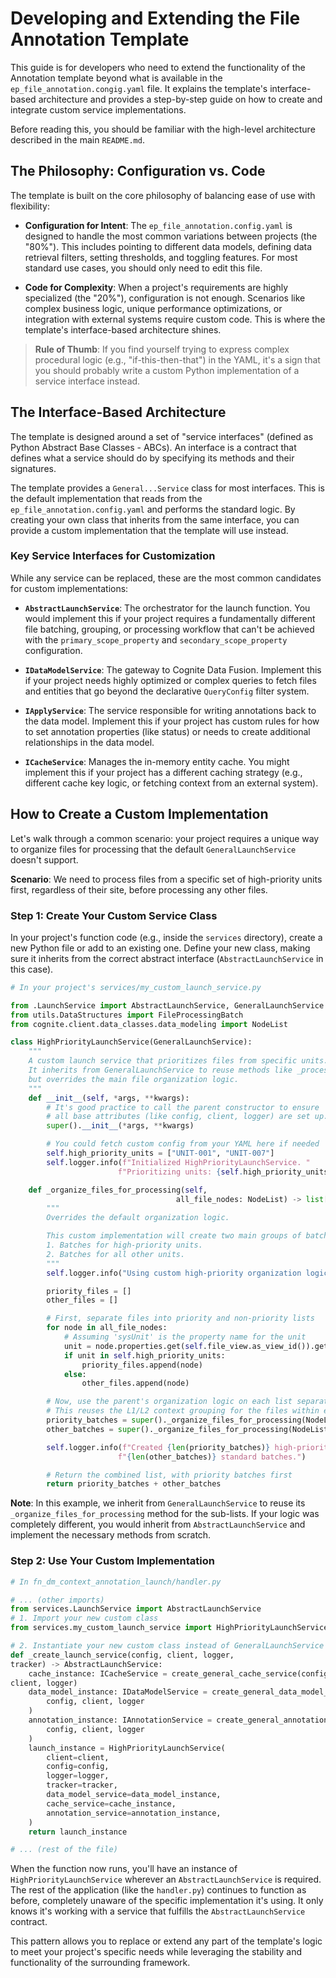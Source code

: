 # Developing and Extending the File Annotation Template

This guide is for developers who need to extend the functionality of the Annotation template beyond what is available
in the `ep_file_annotation.congig.yaml` file. It explains the template's interface-based architecture and provides a
step-by-step guide on how to create and integrate custom service implementations.

Before reading this, you should be familiar with the high-level architecture described in the main `README.md`.

## The Philosophy: Configuration vs. Code

The template is built on the core philosophy of balancing ease of use with
flexibility:

- **Configuration for Intent**: The `ep_file_annotation.config.yaml` is designed to handle the most common
  variations between projects (the "80%"). This includes pointing to different data models, defining data
  retrieval filters, setting thresholds, and toggling features. For most standard use cases, you should only
  need to edit this file.

- **Code for Complexity**: When a project's requirements are highly specialized (the "20%"), configuration is
  not enough. Scenarios like complex business logic, unique performance optimizations, or integration with
  external systems require custom code. This is where the template's interface-based architecture shines.

> **Rule of Thumb**: If you find yourself trying to express complex procedural logic (e.g., "if-this-then-that")
> in the YAML, it's a sign that you should probably write a custom Python implementation of a service
> interface instead.

## The Interface-Based Architecture

The template is designed around a set of
"service interfaces" (defined as Python Abstract Base Classes - ABCs).
An interface is a contract that defines what a service should do by
specifying its methods and their signatures.

The template provides a `General...Service` class for most interfaces. This is the default implementation that reads
from the `ep_file_annotation.config.yaml` and performs the standard logic. By creating your own class that inherits
from the same interface, you can provide a custom implementation that the template will use instead.

### Key Service Interfaces for Customization

While any service can be replaced, these are the most common candidates for
custom implementations:

- **`AbstractLaunchService`**: The orchestrator for the launch function. You would implement this if your project
  requires a fundamentally different file batching, grouping, or processing workflow that can't be achieved with
  the `primary_scope_property` and `secondary_scope_property` configuration.

- **`IDataModelService`**: The gateway to Cognite Data Fusion. Implement this if your project needs highly
  optimized or complex queries to fetch files and entities that go beyond the declarative `QueryConfig` filter
  system.

- **`IApplyService`**: The service responsible for writing annotations back to the data model. Implement this if
  your project has custom rules for how to set annotation properties (like status) or needs to create additional
  relationships in the data model.

- **`ICacheService`**: Manages the in-memory entity cache. You might implement this if your project has a
  different caching strategy (e.g., different cache key logic, or fetching context from an external system).

## How to Create a Custom Implementation

Let's walk through a common scenario: your project requires a unique way to organize files for processing that the
default `GeneralLaunchService` doesn't support.

**Scenario**: We need to process files from a specific set of
high-priority units first, regardless of their site,
before processing any other files.

### Step 1: Create Your Custom Service Class

In your project's function code (e.g., inside the `services` directory), create a new Python file or add to an existing
one. Define your new class, making sure it inherits from the correct abstract interface (`AbstractLaunchService` in
this case).

```python
# In your project's services/my_custom_launch_service.py

from .LaunchService import AbstractLaunchService, GeneralLaunchService
from utils.DataStructures import FileProcessingBatch
from cognite.client.data_classes.data_modeling import NodeList

class HighPriorityLaunchService(GeneralLaunchService):
    """
    A custom launch service that prioritizes files from specific units.
    It inherits from GeneralLaunchService to reuse methods like _process_batch
    but overrides the main file organization logic.
    """
    def __init__(self, *args, **kwargs):
        # It's good practice to call the parent constructor to ensure
        # all base attributes (like config, client, logger) are set up.
        super().__init__(*args, **kwargs)

        # You could fetch custom config from your YAML here if needed
        self.high_priority_units = ["UNIT-001", "UNIT-007"]
        self.logger.info(f"Initialized HighPriorityLaunchService. "
                        f"Prioritizing units: {self.high_priority_units}")

    def _organize_files_for_processing(self, 
                                     all_file_nodes: NodeList) -> list[FileProcessingBatch]:
        """
        Overrides the default organization logic.

        This custom implementation will create two main groups of batches:
        1. Batches for high-priority units.
        2. Batches for all other units.
        """
        self.logger.info("Using custom high-priority organization logic.")

        priority_files = []
        other_files = []

        # First, separate files into priority and non-priority lists
        for node in all_file_nodes:
            # Assuming 'sysUnit' is the property name for the unit
            unit = node.properties.get(self.file_view.as_view_id()).get("sysUnit")
            if unit in self.high_priority_units:
                priority_files.append(node)
            else:
                other_files.append(node)

        # Now, use the parent's organization logic on each list separately
        # This reuses the L1/L2 context grouping for the files within each priority group
        priority_batches = super()._organize_files_for_processing(NodeList(priority_files))
        other_batches = super()._organize_files_for_processing(NodeList(other_files))

        self.logger.info(f"Created {len(priority_batches)} high-priority batches and "
                        f"{len(other_batches)} standard batches.")

        # Return the combined list, with priority batches first
        return priority_batches + other_batches
```

**Note**: In this example, we inherit from `GeneralLaunchService` to reuse its `_organize_files_for_processing` method
for the sub-lists. If your logic was completely different, you would inherit from `AbstractLaunchService` and implement
the necessary methods from scratch.

### Step 2: Use Your Custom Implementation

```python
# In fn_dm_context_annotation_launch/handler.py

# ... (other imports)
from services.LaunchService import AbstractLaunchService
# 1. Import your new custom class
from services.my_custom_launch_service import HighPriorityLaunchService

# 2. Instantiate your new custom class instead of GeneralLaunchService
def _create_launch_service(config, client, logger, 
tracker) -> AbstractLaunchService:
    cache_instance: ICacheService = create_general_cache_service(config, 
client, logger)
    data_model_instance: IDataModelService = create_general_data_model_service(
        config, client, logger
    )
    annotation_instance: IAnnotationService = create_general_annotation_service(
        config, client, logger
    )
    launch_instance = HighPriorityLaunchService(
        client=client,
        config=config,
        logger=logger,
        tracker=tracker,
        data_model_service=data_model_instance,
        cache_service=cache_instance,
        annotation_service=annotation_instance,
    )
    return launch_instance

# ... (rest of the file)
```

When the function now runs, you'll have an instance of `HighPriorityLaunchService` wherever an `AbstractLaunchService`
is required. The rest of the application (like the `handler.py`) continues to function as before, completely unaware of
the specific implementation it's using. It only knows it's working with a service that fulfills the
`AbstractLaunchService` contract.

This pattern allows you to replace or extend any part of the
template's logic to meet your project's specific needs while leveraging the
stability and functionality of the surrounding framework.
